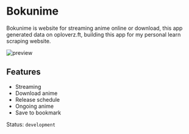 # Bokunime

Bokunime is website for streaming anime online or download, this app generated data on oploverz.ft, building this app for my personal learn scraping website.

![preview](<https://raw.githubusercontent.com/saefulbarkah/bokunime/main/assets/Frame%2016%20(1).jpg>)

## Features

- Streaming
- Download anime
- Release schedule
- Ongoing anime
- Save to bookmark

Status: `development`
